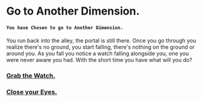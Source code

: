 # Go to Another Dimension.
#### `You have Chosen to go to Another Dimension.`

You run back into the alley, the portal is still there. Once you go through you realize there's no ground, you
start falling, there's nothing on the ground or around you. As you fall you notice a watch falling alongside
you, one you were never aware you had. With the short time you have what will you do?

### [Grab the Watch.](grab-watch.md)
### [Close your Eyes.](close-eyes.md)
